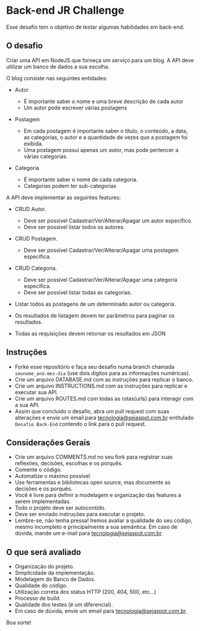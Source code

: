 # Back-end JR Challenge #

Esse desafio tem o objetivo de testar algumas habilidades em back-end.

## O desafio

Criar uma API em NodeJS que forneça um serviço para um blog. A API deve utilizar um banco de dados a sua escolha.

O blog consiste nas seguintes entidades:

- Autor
	- É importante saber o nome e uma breve descrição de cada autor
	- Um autor pode escrever várias postagens

- Postagem
	- Em cada postagem é importante saber o título, o conteúdo, a data, as categorias, o autor e a quantidade de vezes que a postagem foi exibida.
	- Uma postagem possuí apenas um autor, mas pode pertencer a várias categorias.

- Categoria
	- É importante saber o nome de cada categoria.
	- Categorias podem ter sub-categorias


A API deve implementar as seguintes features:

- CRUD Autor.
	- Deve ser possível Cadastrar/Ver/Alterar/Apagar um autor específico.
	- Deve ser possível listar todos os autores.

- CRUD Postagem.
	- Deve ser possível Cadastrar/Ver/Alterar/Apagar uma postagem específica.

- CRUD Categoria.
	- Deve ser possível Cadastrar/Ver/Alterar/Apagar uma categoria específica.
	- Deve ser possível listar todas as categorias.

- Listar todos as postagens de um determinado autor ou categoria.

- Os resultados de listagem devem ter parâmetros para paginar os resultados.

- Todas as requisições devem retornar os resultados em JSON


## Instruções ##

- Forke esse repositório e faça seu desafio numa branch chamada ```seunome_ano-mes-dia``` (use dois dígitos para as informações numéricas).
- Crie um arquivo DATABASE.md com as instruções para replicar o banco.
- Crie um arquivo INSTRUCTIONS.md com as instruções para replicar e executar sua API.
- Crie um arquivo ROUTES.md com todas as rotas(urls) para interagir com a sua API.
- Assim que concluído o desafio, abra um pull request com suas alterações e envie um email para [tecnologia@sejaspot.com.br](mailto:tecnologia@sejaspot.com.br) entitulado ```Desafio Back-End``` contendo o link para o pull request.

## Considerações Gerais

- Crie um arquivo COMMENTS.md no seu fork para registrar suas reflexões, decisões, escolhas e os porquês.
- Comente o código.
- Automatize o máximo possível.
- Use ferramentas e bibliotecas open source, mas documente as decisões e os porquês.
- Você é livre para definir a modelagem e organização das features a serem implementadas.
- Todo o projeto deve ser autocontido.
- Deve ser enviado instruções para executar o projeto.
- Lembre-se, não tenha pressa! Iremos avaliar a qualidade do seu código, mesmo incompleto e principalmente a sua semântica. Em caso de dúvida, mande um e-mail para [tecnologia@sejaspot.com.br](mailto:tecnologia@sejaspot.com.br).


## O que será avaliado ##

- Organização do projeto.
- Simplicidade da implementação.
- Modelagem do Banco de Dados.
- Qualidade do código.
- Utilização correta dos status HTTP (200, 404, 500, etc...)
- Processo de build.
- Qualidade dos testes (é um diferencial).
- Em caso de dúvida, envie um email para [tecnologia@sejaspot.com.br](mailto:tecnologia@sejaspot.com.br).

Boa sorte!
